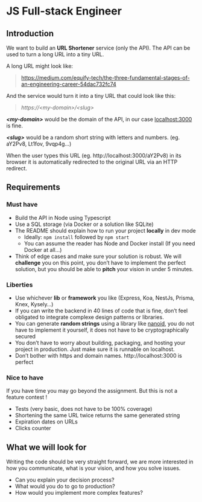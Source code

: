 # JS Full-stack Engineer

## Introduction

We want to build an **URL Shortener** service (only the API). The API can be used to turn a long URL into a tiny URL.

A long URL might look like:

> https://medium.com/equify-tech/the-three-fundamental-stages-of-an-engineering-career-54dac732fc74

And the service would turn it into a tiny URL that could look like this:

> *https://\<my-domain\>/\<slug\>*

***\<my-domain\>*** would be the domain of the API, in our case [localhost:3000](http://localhost:3000) is fine. 

***\<slug\>*** would be a random short string with letters and numbers. (eg. aY2Pv8, Lt1fov, 9vqp4g…)

When the user types this URL (eg. http://localhost:3000/aY2Pv8) in its browser it is automatically redirected to the original URL via an HTTP redirect.

## Requirements

### Must have

- Build the API in Node using Typescript
- Use a SQL storage (via Docker or a solution like SQLite)
- The README should explain how to run your project **locally** in dev mode
    - Ideally: `npm install` followed by `npm start`
    - You can assume the reader has Node and Docker install (If you need Docker at all…)
- Think of edge cases and make sure your solution is robust. We will **challenge** you on this point, you don’t have to implement the perfect solution, but you should be able to **pitch** your vision in under 5 minutes.

### Liberties

- Use whichever **lib** or **framework** you like (Express, Koa, NestJs, Prisma, Knex, Kysely…)
- If you can write the backend in 40 lines of code that is fine, don’t feel obligated to integrate complexe design patterns or libraries.
- You can generate **random strings** using a library like [nanoid](https://www.npmjs.com/package/nanoid), you do not have to implement it yourself, it does not have to be cryptographically secured
- You don’t have to worry about building, packaging, and hosting your project in production. Just make sure it is runnable on localhost.
- Don’t bother with https and domain names. http://localhost:3000 is perfect

### Nice to have

If you have time you may go beyond the assignment. But this is not a feature contest !

- Tests (very basic, does not have to be 100% coverage)
- Shortening the same URL twice returns the same generated string
- Expiration dates on URLs
- Clicks counter

## What we will look for

Writing the code should be very straight forward, we are more interested in how you communicate, what is your vision, and how you solve issues.

- Can you explain your decision process?
- What would you do to go to production?
- How would you implement more complex features?